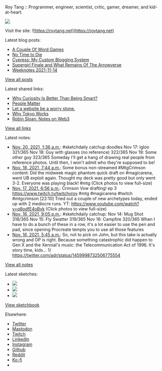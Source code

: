 Roy Tang :: Programmer, engineer, scientist, critic, gamer, dreamer, and kid-at-heart.

![](https://roytang.net/static/img/profile.jpg)

Visit the site: ![https://roytang.net](https://roytang.net)

Latest blog posts:

- [A Couple Of Word Games](https://roytang.net/2021/11/couple-word-games/)
- [No Time to Die](https://roytang.net/2021/11/no-time-to-die/)
- [Cypress: My Custom Blogging System](https://roytang.net/2021/11/cypress/)
- [Supergirl Finale and What Remains Of The Arrowverse](https://roytang.net/2021/11/supergirl-finale-arrowverse/)
- [Weeknotes 2021-11-14](https://roytang.net/2021/11/weeknotes-11-14/)

[View all posts](https://roytang.net/blog)

Latest shared links:

- [Why Curiosity Is Better Than Being Smart?](https://roytang.net/2021/11/why-curiosity-is-better-than-being-smart/)
- [People Matter](https://roytang.net/2021/11/caaa3232e05b65b6eb2891e18bb5a127/)
- [Let a website be a worry stone.](https://roytang.net/2021/11/let-a-website-be-a-worry-stone/)
- [Why Tokyo Works](https://roytang.net/2021/11/why-tokyo-works/)
- [Robin Sloan: Notes on Web3](https://roytang.net/2021/11/10809c364f1dd42fcd491152765e682b/)

[View all links](https://roytang.net/links)

Latest notes:

- [Nov. 20, 2021, 1:36 a.m.](https://roytang.net/2021/11/3e145a5fedbc4f5ebd13ec25ec9a9521/): #sketchdaily catchup doodles Nov 17: Igloo 321/365 Nov 18: Guy with glasses (no reference) 322/365 Nov 19: Some other guy 323/365 Someday I&#x27;ll get a hang of drawing real people from reference photos. Until then, I won&#x27;t admit who they&#x27;re supposed to be!
- [Nov. 18, 2021, 7:44 a.m.](https://roytang.net/2021/11/1461118049990316036/): Some bonus non-streamed #MtgCrimson content: Did the midweek magic phantom quick draft on #magicarena, went UB exploit again. Thought my deck was pretty good but only went 3-2. Everyone was playing black! #mtg (Click photos to view full-size)
- [Nov. 17, 2021, 6:56 p.m.](https://roytang.net/2021/11/1460924682560024576/): Crimson Vow drafting! ep 3 https://www.twitch.tv/twitchyroy #mtg #magicarena #twitch #mtgcrimson [22:10] Tried out a couple of new archetypes today, ended up with 2 mediocre runs. YT: https://www.youtube.com/watch?v=q8odfE4oBvk (Click photos to view full-size)
- [Nov. 16, 2021, 9:05 p.m.](https://roytang.net/2021/11/da957d285167b4b00ea0bb7a9f2fb485/): #sketchdaily catchup: Nov 14: Mug Shot 318/365 Nov 15: Fly Swatter 319/365 Nov 16: Campfire 320/365 When I have to do a bunch of these in a row, it&#x27;s a lot easier to use the pen and pad, since opening Procreate tempts you to use all those features
- [Nov. 16, 2021, 5:45 a.m.](https://roytang.net/2021/11/1460363252236386305/): So, not to pick on John, but this take is actually wrong and OP is right. Because something catastrophic did happen to Gen X and the Xennial&#x27;s music: the Telecommunication Act of 1996. It&#x27;s story time, kids... 1/ https://twitter.com/adr/status/1459998732506775554

[View all notes](https://roytang.net/notes)

Latest sketches:


- ![](https://roytang.net/media/cache/4a/7d/4a7dcd5c49b70a225333b7f5ca2ce349.jpg)
- ![](https://roytang.net/media/cache/f7/c4/f7c4ab8cb00af81eed8dc6f4c05a0bd0.jpg)
- ![](https://roytang.net/media/cache/29/0e/290e06235c5304a0dffd362f31996472.jpg)

[View sketchbook](https://roytang.net/albums/sketchbook)


Elsewhere:

- [Twitter](https://twitter.com/roytang)
- [Mastodon](https://mastodon.technology/@roytang)
- [Twitch](https://twitch.tv/twitchyroy)
- [LinkedIn](https://www.linkedin.com/in/roytang)
- [Instagram](https://instagram.com/roytang0400)
- [Github](https://github.com/roytang)
- [Reddit](https://reddit.com/u/hungryroy)
- [Ko-fi](https://ko-fi.com/roytang)
- [](mailto:hello@roytang.net)